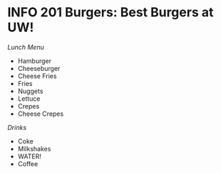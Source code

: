 # INFO 201 Burgers: Best Burgers at UW!

*Lunch Menu*

- Hamburger
- Cheeseburger
- Cheese Fries
- Fries
- Nuggets
- Lettuce
- Crepes
- Cheese Crepes

*Drinks*

- Coke
- Milkshakes
- WATER!
- Coffee
